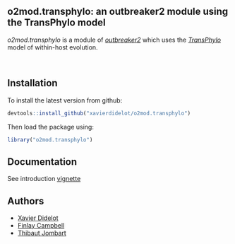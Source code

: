 
<!-- README.md is generated from README.Rmd. Please edit that file -->
o2mod.transphylo: an outbreaker2 module using the TransPhylo model
------------------------------------------------------------------

*o2mod.transphylo* is a module of [*outbreaker2*](https://github.com/reconhub/outbreaker2) which uses the [*TransPhylo*](https://github.com/xavierdidelot/TransPhylo) model of within-host evolution.

<br>

Installation
------------

To install the latest version from github:

``` r
devtools::install_github("xavierdidelot/o2mod.transphylo")
```

Then load the package using:

``` r
library("o2mod.transphylo")
```

Documentation
-------------

See introduction [vignette](http://whereisthis/)

Authors
-------

-   [Xavier Didelot](https://github.com/xavierdidelot)
-   [Finlay Campbell](https://github.com/finlaycampbell)
-   [Thibaut Jombart](https://github.com/thibautjombart)
